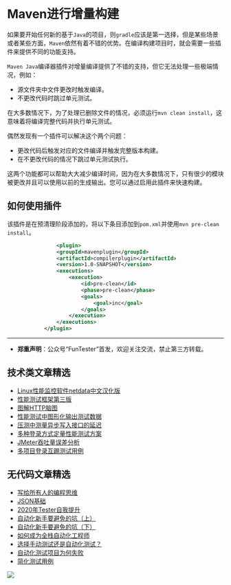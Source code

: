 # Maven进行增量构建



如果要开始任何新的基于`Java`的项目，则`gradle`应该是第一选择，但是某些场景或者某些方面，`Maven`依然有着不错的优势。在编译构建项目时，就会需要一些插件来提供不同的功能支持。

`Maven Java`编译器插件对增量编译提供了不错的支持，但它无法处理一些极端情况，例如：

* 源文件夹中文件更改时触发编译。
* 不更改代码时跳过单元测试。

在大多数情况下，为了处理已删除文件的情况，必须运行`mvn clean install`，这意味着将编译完整代码并执行单元测试。 

偶然发现有一个插件可以解决这个两个问题：
 
* 更改代码后触发对应的文件编译并触发完整版本构建。
* 在不更改代码的情况下跳过单元测试执行。
 
这两个功能都可以帮助大大减少编译时间，因为在大多数情况下，只有很少的模块被更改并且可以使用以前的生成输出。您可以通过启用此插件来快速构建。

## 如何使用插件

该插件是在预清理阶段添加的，将以下条目添加到`pom.xml`并使用`mvn pre-clean install`。


```XML
				<plugin>
                <groupId>mavenplugin</groupId>
                <artifactId>compilerplugin</artifactId>
                <version>1.0-SNAPSHOT</version>
                <executions>
                    <execution>
                        <id>pre-clean</id>
                        <phase>pre-clean</phase>
                        <goals>
                            <goal>inc</goal>
                        </goals>
                    </execution>
                </executions> 
            </plugin>
```

---
* **郑重声明**：公众号“FunTester”首发，欢迎关注交流，禁止第三方转载。

## 技术类文章精选

- [Linux性能监控软件netdata中文汉化版](https://mp.weixin.qq.com/s/fdXtK-5WwKnxjLZdyg6-nA)
- [性能测试框架第三版](https://mp.weixin.qq.com/s/Mk3PoH7oJX7baFmbeLtl_w)
- [图解HTTP脑图](https://mp.weixin.qq.com/s/100Vm8FVEuXs0x6rDGTipw)
- [性能测试中图形化输出测试数据](https://mp.weixin.qq.com/s/EMvpYIsszdwBJFPIxztTvA)
- [压测中测量异步写入接口的延迟](https://mp.weixin.qq.com/s/odvK1iYgg4eRVtOOPbq15w)
- [多种登录方式定量性能测试方案](https://mp.weixin.qq.com/s/WuZ2h2rr0rNBgEvQVioacA)
- [JMeter吞吐量误差分析](https://mp.weixin.qq.com/s/jHKmFNrLmjpihnoigNNCSg)
- [多项目登录互踢测试用例](https://mp.weixin.qq.com/s/Nn_CUy_j7j6bUwHSkO0pCQ)

## 无代码文章精选

- [写给所有人的编程思维](https://mp.weixin.qq.com/s/Oj33UCnYfbUgzsBzEm2GPQ)
- [JSON基础](https://mp.weixin.qq.com/s/tnQmAFfFbRloYp8J9TYurw)
- [2020年Tester自我提升](https://mp.weixin.qq.com/s/vuhUp85_6Sbg6ReAN3TTSQ)
- [自动化新手要避免的坑（上）](https://mp.weixin.qq.com/s/MjcX40heTRhEgCFhInoqYQ)
- [自动化新手要避免的坑（下）](https://mp.weixin.qq.com/s/azDUo1IO5JgkJIS9n1CMRg)
- [如何成为全栈自动化工程师](https://mp.weixin.qq.com/s/j2rQ3COFhg939KLrgKr_bg)
- [选择手动测试还是自动化测试？](https://mp.weixin.qq.com/s/4haRrfSIp5Plgm_GN98lRA)
- [自动化测试项目为何失败](https://mp.weixin.qq.com/s/KFJXuLjjs1hii47C1BH8PA)
- [简化测试用例](https://mp.weixin.qq.com/s/BhwfDqhN9yoa3Iul_Eu5TA)

![](https://mmbiz.qpic.cn/mmbiz_jpg/13eN86FKXzBiaBZzt2rchWvBn0pztDTcYwUrHyWvCCIxiaHORQ1xe1vID42zWVicABw6dHibFChrlbFqVR5vO96eVQ/640?wx_fmt=jpeg&tp=webp&wxfrom=5&wx_lazy=1&wx_co=1)